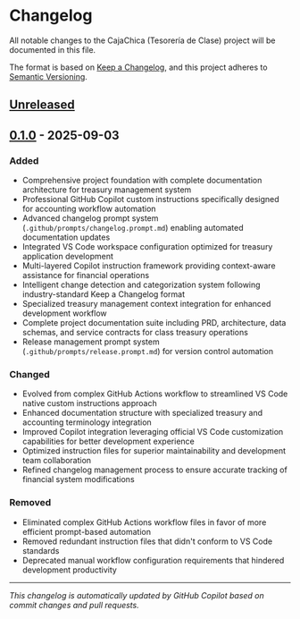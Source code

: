 # Changelog

All notable changes to the CajaChica (Tesorería de Clase) project will be documented in this file.

The format is based on [Keep a Changelog](https://keepachangelog.com/en/1.0.0/),
and this project adheres to [Semantic Versioning](https://semver.org/spec/v2.0.0.html).

## [Unreleased]

## [0.1.0] - 2025-09-03

### Added
- Comprehensive project foundation with complete documentation architecture for treasury management system
- Professional GitHub Copilot custom instructions specifically designed for accounting workflow automation
- Advanced changelog prompt system (`.github/prompts/changelog.prompt.md`) enabling automated documentation updates
- Integrated VS Code workspace configuration optimized for treasury application development
- Multi-layered Copilot instruction framework providing context-aware assistance for financial operations
- Intelligent change detection and categorization system following industry-standard Keep a Changelog format
- Specialized treasury management context integration for enhanced development workflow
- Complete project documentation suite including PRD, architecture, data schemas, and service contracts for class treasury operations
- Release management prompt system (`.github/prompts/release.prompt.md`) for version control automation

### Changed
- Evolved from complex GitHub Actions workflow to streamlined VS Code native custom instructions approach
- Enhanced documentation structure with specialized treasury and accounting terminology integration
- Improved Copilot integration leveraging official VS Code customization capabilities for better development experience
- Optimized instruction files for superior maintainability and development team collaboration
- Refined changelog management process to ensure accurate tracking of financial system modifications

### Removed
- Eliminated complex GitHub Actions workflow files in favor of more efficient prompt-based automation
- Removed redundant instruction files that didn't conform to VS Code standards
- Deprecated manual workflow configuration requirements that hindered development productivity

---

*This changelog is automatically updated by GitHub Copilot based on commit changes and pull requests.*

[Unreleased]: https://github.com/jjss83/tesoreria-de-clase/compare/v0.1.0...HEAD
[0.1.0]: https://github.com/jjss83/tesoreria-de-clase/releases/tag/v0.1.0